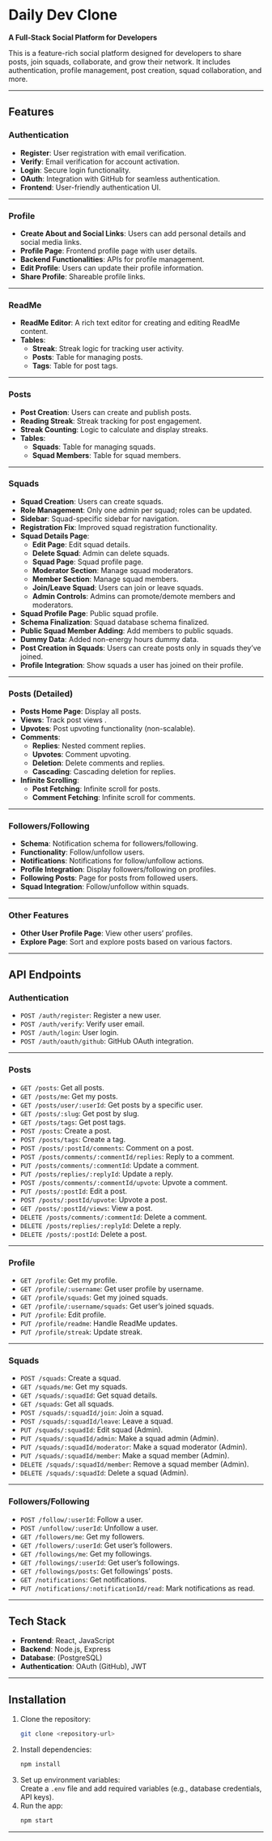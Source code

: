 # **Daily Dev Clone**

**A Full-Stack Social Platform for Developers**

This is a feature-rich social platform designed for developers to share posts, join squads, collaborate, and grow their network. It includes authentication, profile management, post creation, squad collaboration, and more.

---

## **Features**

### **Authentication**

- **Register**: User registration with email verification.
- **Verify**: Email verification for account activation.
- **Login**: Secure login functionality.
- **OAuth**: Integration with GitHub for seamless authentication.
- **Frontend**: User-friendly authentication UI.

---

### **Profile**

- **Create About and Social Links**: Users can add personal details and social media links.
- **Profile Page**: Frontend profile page with user details.
- **Backend Functionalities**: APIs for profile management.
- **Edit Profile**: Users can update their profile information.
- **Share Profile**: Shareable profile links.

---

### **ReadMe**

- **ReadMe Editor**: A rich text editor for creating and editing ReadMe content.
- **Tables**:
  - **Streak**: Streak logic for tracking user activity.
  - **Posts**: Table for managing posts.
  - **Tags**: Table for post tags.

---

### **Posts**

- **Post Creation**: Users can create and publish posts.
- **Reading Streak**: Streak tracking for post engagement.
- **Streak Counting**: Logic to calculate and display streaks.
- **Tables**:
  - **Squads**: Table for managing squads.
  - **Squad Members**: Table for squad members.

---

### **Squads**

- **Squad Creation**: Users can create squads.
- **Role Management**: Only one admin per squad; roles can be updated.
- **Sidebar**: Squad-specific sidebar for navigation.
- **Registration Fix**: Improved squad registration functionality.
- **Squad Details Page**:
  - **Edit Page**: Edit squad details.
  - **Delete Squad**: Admin can delete squads.
  - **Squad Page**: Squad profile page.
  - **Moderator Section**: Manage squad moderators.
  - **Member Section**: Manage squad members.
  - **Join/Leave Squad**: Users can join or leave squads.
  - **Admin Controls**: Admins can promote/demote members and moderators.
- **Squad Profile Page**: Public squad profile.
- **Schema Finalization**: Squad database schema finalized.
- **Public Squad Member Adding**: Add members to public squads.
- **Dummy Data**: Added non-energy hours dummy data.
- **Post Creation in Squads**: Users can create posts only in squads they’ve joined.
- **Profile Integration**: Show squads a user has joined on their profile.

---

### **Posts (Detailed)**

- **Posts Home Page**: Display all posts.
- **Views**: Track post views .
- **Upvotes**: Post upvoting functionality (non-scalable).
- **Comments**:
  - **Replies**: Nested comment replies.
  - **Upvotes**: Comment upvoting.
  - **Deletion**: Delete comments and replies.
  - **Cascading**: Cascading deletion for replies.
- **Infinite Scrolling**:
  - **Post Fetching**: Infinite scroll for posts.
  - **Comment Fetching**: Infinite scroll for comments.

---

### **Followers/Following**

- **Schema**: Notification schema for followers/following.
- **Functionality**: Follow/unfollow users.
- **Notifications**: Notifications for follow/unfollow actions.
- **Profile Integration**: Display followers/following on profiles.
- **Following Posts**: Page for posts from followed users.
- **Squad Integration**: Follow/unfollow within squads.

---

### **Other Features**

- **Other User Profile Page**: View other users’ profiles.
- **Explore Page**: Sort and explore posts based on various factors.

---

## **API Endpoints**

### **Authentication**

- `POST /auth/register`: Register a new user.
- `POST /auth/verify`: Verify user email.
- `POST /auth/login`: User login.
- `POST /auth/oauth/github`: GitHub OAuth integration.

---

### **Posts**

- `GET /posts`: Get all posts.
- `GET /posts/me`: Get my posts.
- `GET /posts/user/:userId`: Get posts by a specific user.
- `GET /posts/:slug`: Get post by slug.
- `GET /posts/tags`: Get post tags.
- `POST /posts`: Create a post.
- `POST /posts/tags`: Create a tag.
- `POST /posts/:postId/comments`: Comment on a post.
- `POST /posts/comments/:commentId/replies`: Reply to a comment.
- `PUT /posts/comments/:commentId`: Update a comment.
- `PUT /posts/replies/:replyId`: Update a reply.
- `POST /posts/comments/:commentId/upvote`: Upvote a comment.
- `PUT /posts/:postId`: Edit a post.
- `POST /posts/:postId/upvote`: Upvote a post.
- `GET /posts/:postId/views`: View a post.
- `DELETE /posts/comments/:commentId`: Delete a comment.
- `DELETE /posts/replies/:replyId`: Delete a reply.
- `DELETE /posts/:postId`: Delete a post.

---

### **Profile**

- `GET /profile`: Get my profile.
- `GET /profile/:username`: Get user profile by username.
- `GET /profile/squads`: Get my joined squads.
- `GET /profile/:username/squads`: Get user’s joined squads.
- `PUT /profile`: Edit profile.
- `PUT /profile/readme`: Handle ReadMe updates.
- `PUT /profile/streak`: Update streak.

---

### **Squads**

- `POST /squads`: Create a squad.
- `GET /squads/me`: Get my squads.
- `GET /squads/:squadId`: Get squad details.
- `GET /squads`: Get all squads.
- `POST /squads/:squadId/join`: Join a squad.
- `POST /squads/:squadId/leave`: Leave a squad.
- `PUT /squads/:squadId`: Edit squad (Admin).
- `PUT /squads/:squadId/admin`: Make a squad admin (Admin).
- `PUT /squads/:squadId/moderator`: Make a squad moderator (Admin).
- `PUT /squads/:squadId/member`: Make a squad member (Admin).
- `DELETE /squads/:squadId/member`: Remove a squad member (Admin).
- `DELETE /squads/:squadId`: Delete a squad (Admin).

---

### **Followers/Following**

- `POST /follow/:userId`: Follow a user.
- `POST /unfollow/:userId`: Unfollow a user.
- `GET /followers/me`: Get my followers.
- `GET /followers/:userId`: Get user’s followers.
- `GET /followings/me`: Get my followings.
- `GET /followings/:userId`: Get user’s followings.
- `GET /followings/posts`: Get followings’ posts.
- `GET /notifications`: Get notifications.
- `PUT /notifications/:notificationId/read`: Mark notifications as read.

---

## **Tech Stack**

- **Frontend**: React, JavaScript
- **Backend**: Node.js, Express
- **Database**: (PostgreSQL)
- **Authentication**: OAuth (GitHub), JWT

---

## **Installation**

1. Clone the repository:
   ```bash
   git clone <repository-url>
   ```
2. Install dependencies:
   ```bash
   npm install
   ```
3. Set up environment variables:  
   Create a `.env` file and add required variables (e.g., database credentials, API keys).
4. Run the app:
   ```bash
   npm start
   ```

---
